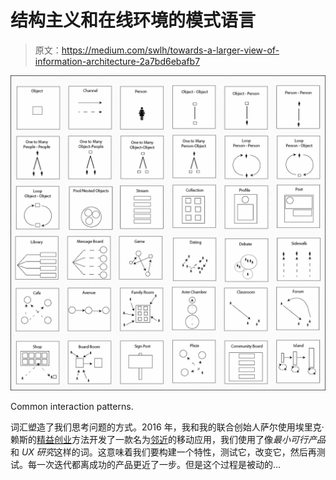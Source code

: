 # 结构主义和在线环境的模式语言

> 原文：<https://medium.com/swlh/towards-a-larger-view-of-information-architecture-2a7bd6ebafb7>

![](img/baa980b06a4d1530195fcf9290b130e5.png)

Common interaction patterns.

词汇塑造了我们思考问题的方式。2016 年，我和我的联合创始人萨尔使用埃里克·赖斯的[精益创业](http://theleanstartup.com)方法开发了一款名为[邻近](https://www.adjacent.us)的移动应用，我们使用了像*最小可行产品*和 *UX 研究*这样的词。这意味着我们要构建一个特性，测试它，改变它，然后再测试。每一次迭代都离成功的产品更近了一步。但是这个过程是被动的…
